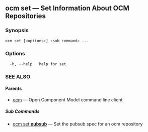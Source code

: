## ocm set &mdash; Set Information About OCM Repositories

### Synopsis

```bash
ocm set [<options>] <sub command> ...
```

### Options

```
  -h, --help   help for set
```

### SEE ALSO

#### Parents

* [ocm](ocm.md)	 &mdash; Open Component Model command line client


##### Sub Commands

* [ocm set <b>pubsub</b>](ocm_set_pubsub.md)	 &mdash; Set the pubsub spec for an ocm repository
